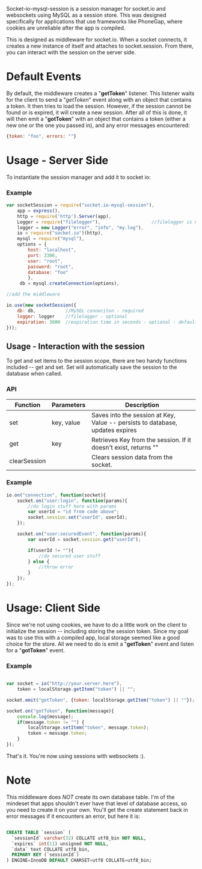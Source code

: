 Socket-io-mysql-session is a session manager for socket.io and websockets using MySQL as a session store.  This was
designed specifically for applications that use frameworks like PhoneGap, where cookies are unreliable after
the app is compiled.

This is designed as middleware for socket.io.  When a socket connects, it creates a new instance of itself and attaches
to socket.session.  From there, you can interact with the session on the server side.

# Default Events

By default, the middleware creates a "**getToken**" listener.  This listener waits for the client to send a "*getToken*" event
along with an object that contains a token.  It then tries to load the session.  However, if the session cannot be found
or is expired, it will create a new session.  After all of this is done, it will then emit a "**gotToken**" with an object
that contains a token (either a new one or the one you passed in), and any error messages encountered:

```javascript
{token: "foo", errors: ""}
```

# Usage - Server Side

To instantiate the session manager and add it to socket io:

### Example
```javascript
var socketSession = require("socket.io-mysql-session"),
    app = express(),
    http = require('http').Server(app),
    Logger = require("filelogger"),                   //filelogger is not required, but supported by the middleware
    logger = new Logger("error", "info", "my.log"),
    io = require("socket.io")(http),
    mysql = require("mysql"),
    options = {
        host: "localhost",
        port: 3306,
        user: "root",
        password: "root",
        database: "foo"
        },
     db = mysql.createConnection(options),

//add the middleware

io.use(new socketSession({
    db: db,           //MySQL conneciton - required
    logger: logger    //filelogger - optional
    expiration: 3600  //expiration time in seconds - optional - defaults to 86400000
}));

```

## Usage - Interaction with the session

To get and set items to the session scope, there are two handy functions included -- get and set.  Set will automatically
save the session to the database when called.

### API
Function     | Parameters | Description
--------     | ---------- | -----------
set          | key, value | Saves into the session at Key, Value -- persists to database, updates expires
get          | key        | Retrieves Key from the session. If it doesn't exist, returns ""
clearSession |            | Clears session data from the socket.

### Example
```javascript
io.on("connection", function(socket){
    socket.on("user:login", function(params){
        //do login stuff here with params
        var userId = "id from code above";
        socket.session.set("userId", userId);
    });

    socket.on("user:securedEvent", function(params){
        var userId = socket.session.get("userId");

        if(userId != ""){
            //do secured user stuff
        } else {
            //throw error
        }
    });
});
```

# Usage: Client Side

Since we're not using cookies, we have to do a little work on the client to initialize the session -- including storing
the session token.  Since my goal was to use this with a compiled app, local storage seemed like a good choice for the
store. All we need to do is emit a "**getToken**" event and listen for a "**gotToken**" event.

### Example
```javascript

var socket = io("http://your.server.here"),
    token = localStorage.getItem("token") || "";

socket.emit("getToken", {token: localStorage.getItem("token") || ""});

socket.on("gotToken", function(message){
    console.log(message);
    if(message.token != "") {
        localStorage.setItem("token", message.token);
        token = message.token;
    }
});
```
That's it.  You're now using sessions with websockets :).

# Note

This middleware does *NOT* create its own database table.  I'm of the mindeset that apps shouldn't ever have that level
of database access, so you need to create it on your own.  You'll get the create statement back in error messages if it
encounters an error, but here it is:

```sql

CREATE TABLE `session` (
  `sessionId` varchar(32) COLLATE utf8_bin NOT NULL,
  `expires` int(11) unsigned NOT NULL,
  `data` text COLLATE utf8_bin,
  PRIMARY KEY (`sessionId`)
) ENGINE=InnoDB DEFAULT CHARSET=utf8 COLLATE=utf8_bin;

```